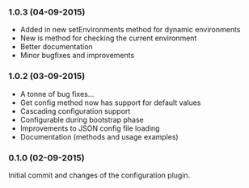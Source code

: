 ### 1.0.3 (04-09-2015)
* Added in new setEnvironments method for dynamic environments
* New is method for checking the current environment
* Better documentation
* Minor bugfixes and improvements

### 1.0.2 (03-09-2015)
* A tonne of bug fixes...
* Get config method now has support for default values
* Cascading configuration support
* Configurable during bootstrap phase
* Improvements to JSON config file loading
* Documentation (methods and usage examples)

### 0.1.0 (02-09-2015)
Initial commit and changes of the configuration plugin.
